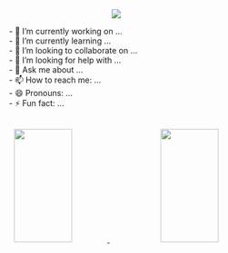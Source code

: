 <div class="head" align="center">
  <a href="https://github.com/kyechan99/capsule-render">
    <img src="https://capsule-render.vercel.app/api?type=waving&color=gradient&customColorList=12&height=200&section=header&text=Hi!%20There%20👋&fontSize=90" />
  </a>
</div>
<div class="body" align="left">
  <p>
    &nbsp;&nbsp;&nbsp;&nbsp;&nbsp;&nbsp;&nbsp;&nbsp;&nbsp;&nbsp;&nbsp;&nbsp;&nbsp;&nbsp;&nbsp;&nbsp;- 🔭 I’m currently working on ... <br/>
    &nbsp;&nbsp;&nbsp;&nbsp;&nbsp;&nbsp;&nbsp;&nbsp;&nbsp;&nbsp;&nbsp;&nbsp;&nbsp;&nbsp;&nbsp;&nbsp;- 🌱 I’m currently learning ... <br/>
    &nbsp;&nbsp;&nbsp;&nbsp;&nbsp;&nbsp;&nbsp;&nbsp;&nbsp;&nbsp;&nbsp;&nbsp;&nbsp;&nbsp;&nbsp;&nbsp;- 👯 I’m looking to collaborate on ... <br/>
    &nbsp;&nbsp;&nbsp;&nbsp;&nbsp;&nbsp;&nbsp;&nbsp;&nbsp;&nbsp;&nbsp;&nbsp;&nbsp;&nbsp;&nbsp;&nbsp;- 🤔 I’m looking for help with ... <br/>
    &nbsp;&nbsp;&nbsp;&nbsp;&nbsp;&nbsp;&nbsp;&nbsp;&nbsp;&nbsp;&nbsp;&nbsp;&nbsp;&nbsp;&nbsp;&nbsp;- 💬 Ask me about ... <br/>
    &nbsp;&nbsp;&nbsp;&nbsp;&nbsp;&nbsp;&nbsp;&nbsp;&nbsp;&nbsp;&nbsp;&nbsp;&nbsp;&nbsp;&nbsp;&nbsp;- 📫 How to reach me: ... <br/>
    &nbsp;&nbsp;&nbsp;&nbsp;&nbsp;&nbsp;&nbsp;&nbsp;&nbsp;&nbsp;&nbsp;&nbsp;&nbsp;&nbsp;&nbsp;&nbsp;- 😄 Pronouns: ... <br/>
    &nbsp;&nbsp;&nbsp;&nbsp;&nbsp;&nbsp;&nbsp;&nbsp;&nbsp;&nbsp;&nbsp;&nbsp;&nbsp;&nbsp;&nbsp;&nbsp;- ⚡ Fun fact: ... <br/>
  </p>
  <br/>
</div>
<div class="footer" align="center" >
    <a href="https://github.com/anuraghazra/github-readme-stats">
      <img width="45%" height="200px" src="https://github-readme-stats.vercel.app/api?username=Dong-Jun-Shin&&show_icons=true&hide=contribs&theme=nord" />
    </a>
    &nbsp;&nbsp;&nbsp;&nbsp;&nbsp;&nbsp;
    <a href="https://github.com/anuraghazra/github-readme-stats">
      <img width="45%" height="200px" src="https://github-readme-stats.vercel.app/api/top-langs/?username=Dong-Jun-Shin&layout=compact&theme=nord" />
    </a>
</div>
